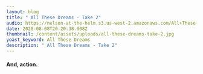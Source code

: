 ```yaml
---
layout: blog
title: " All These Dreams - Take 2"
audio: https://nelson-at-the-helm.s3.us-west-2.amazonaws.com/All+These+Dreams_Alt+Ver_16b_44.1k.mp3
date: 2020-08-08T20:20:38.908Z
thumbnail: /content/assets/uploads/all-these-dreams-take-2.jpg
yoast_keyword: All These Dreams
description: " All These Dreams - Take 2"
---
```

#### And, action.